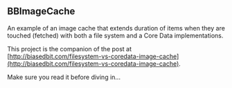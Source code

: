 BBImageCache
------------

An example of an image cache that extends duration of items when they are touched (fetched) with both a file system and a Core Data implementations.

This project is the companion of the post at [http://biasedbit.com/filesystem-vs-coredata-image-cache](http://biasedbit.com/filesystem-vs-coredata-image-cache).

Make sure you read it before diving in...
